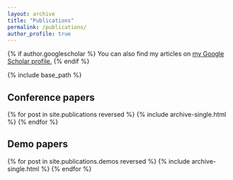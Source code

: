 ```yaml
---
layout: archive
title: "Publications"
permalink: /publications/
author_profile: true
---
```


{% if author.googlescholar %}
  You can also find my articles on <u><a href="{{author.googlescholar}}">my Google Scholar profile</a>.</u>
{% endif %}

{% include base_path %}

## Conference papers

{% for post in site.publications reversed %}
  {% include archive-single.html %}
{% endfor %}

## Demo papers
{% for post in site.publications.demos reversed %}
  {% include archive-single.html %}
{% endfor %}
